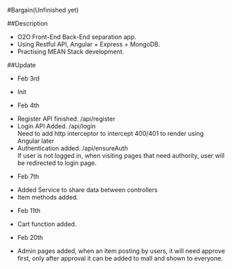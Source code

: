 #Bargain(Unfinished yet)

##Description
+ O2O Front-End Back-End separation app. 
+ Using Restful API, Angular + Express + MongoDB. 
+ Practising MEAN Stack development.


##Update
+ Feb 3rd 
 - Init 
+ Feb 4th
 - Register API finished. /api/register
 - Login API Added. /api/login 
   <br />Need to add http interceptor to intercept 400/401 to render using Angular later
 - Authentication added. /api/ensureAuth
   <br /> If user is not logged in, when visiting pages that need authority, user will be redirected to login page.
+ Feb 7th
 - Added Service to share data between controllers
 - Item methods added.
+ Feb 11th
 - Cart function added.
+ Feb 20th
 - Admin pages added, when an item posting by users, it will need approve first, only after approval it can be added to mall and shown to everyone.
